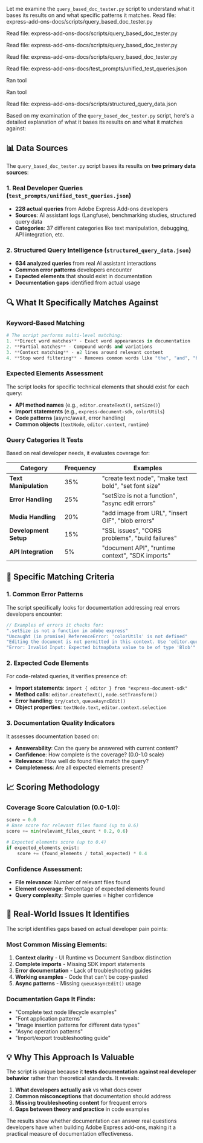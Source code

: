 Let me examine the `query_based_doc_tester.py` script to understand what it bases its results on and what specific patterns it matches.
Read file: express-add-ons-docs/scripts/query_based_doc_tester.py

Read file: express-add-ons-docs/scripts/query_based_doc_tester.py

Read file: express-add-ons-docs/scripts/query_based_doc_tester.py

Read file: express-add-ons-docs/scripts/query_based_doc_tester.py

Read file: express-add-ons-docs/test_prompts/unified_test_queries.json

Ran tool

Ran tool

Read file: express-add-ons-docs/scripts/structured_query_data.json

Based on my examination of the `query_based_doc_tester.py` script, here's a detailed explanation of what it bases its results on and what it matches against:

## 📊 **Data Sources**

The `query_based_doc_tester.py` script bases its results on **two primary data sources**:

### 1. **Real Developer Queries** (`test_prompts/unified_test_queries.json`)
- **228 actual queries** from Adobe Express Add-ons developers
- **Sources**: AI assistant logs (Langfuse), benchmarking studies, structured query data
- **Categories**: 37 different categories like text manipulation, debugging, API integration, etc.

### 2. **Structured Query Intelligence** (`structured_query_data.json`)
- **634 analyzed queries** from real AI assistant interactions
- **Common error patterns** developers encounter
- **Expected elements** that should exist in documentation
- **Documentation gaps** identified from actual usage

## 🔍 **What It Specifically Matches Against**

### **Keyword-Based Matching**
```python
# The script performs multi-level matching:
1. **Direct word matches** - Exact word appearances in documentation
2. **Partial matches** - Compound words and variations  
3. **Context matching** - ±2 lines around relevant content
4. **Stop word filtering** - Removes common words like "the", "and", "how"
```

### **Expected Elements Assessment**
The script looks for specific technical elements that should exist for each query:

- **API method names** (e.g., `editor.createText()`, `setSize()`)
- **Import statements** (e.g., `express-document-sdk`, `colorUtils`)
- **Code patterns** (async/await, error handling)
- **Common objects** (`textNode`, `editor.context`, `runtime`)

### **Query Categories It Tests**
Based on real developer needs, it evaluates coverage for:

| Category | Frequency | Examples |
|----------|-----------|----------|
| **Text Manipulation** | 35% | "create text node", "make text bold", "set font size" |
| **Error Handling** | 25% | "setSize is not a function", "async edit errors" |
| **Media Handling** | 20% | "add image from URL", "insert GIF", "blob errors" |
| **Development Setup** | 15% | "SSL issues", "CORS problems", "build failures" |
| **API Integration** | 5% | "document API", "runtime context", "SDK imports" |

## 🎯 **Specific Matching Criteria**

### **1. Common Error Patterns**
The script specifically looks for documentation addressing real errors developers encounter:

```javascript
// Examples of errors it checks for:
".setSize is not a function in adobe express"
"Uncaught (in promise) ReferenceError: 'colorUtils' is not defined"  
"Editing the document is not permitted in this context. Use 'editor.queueAsyncEdit()'"
"Error: Invalid Input: Expected bitmapData value to be of type 'Blob'"
```

### **2. Expected Code Elements**
For code-related queries, it verifies presence of:

- **Import statements**: `import { editor } from "express-document-sdk"`
- **Method calls**: `editor.createText()`, `node.setTransform()`
- **Error handling**: `try/catch`, `queueAsyncEdit()`
- **Object properties**: `textNode.text`, `editor.context.selection`

### **3. Documentation Quality Indicators**
It assesses documentation based on:

- **Answerability**: Can the query be answered with current content?
- **Confidence**: How complete is the coverage? (0.0-1.0 scale)
- **Relevance**: How well do found files match the query?
- **Completeness**: Are all expected elements present?

## 📈 **Scoring Methodology**

### **Coverage Score Calculation** (0.0-1.0):
```python
score = 0.0
# Base score for relevant files found (up to 0.6)
score += min(relevant_files_count * 0.2, 0.6)

# Expected elements score (up to 0.4)  
if expected_elements_exist:
    score += (found_elements / total_expected) * 0.4
```

### **Confidence Assessment**:
- **File relevance**: Number of relevant files found
- **Element coverage**: Percentage of expected elements found
- **Query complexity**: Simple queries = higher confidence

## 🚨 **Real-World Issues It Identifies**

The script identifies gaps based on actual developer pain points:

### **Most Common Missing Elements**:
1. **Context clarity** - UI Runtime vs Document Sandbox distinction
2. **Complete imports** - Missing SDK import statements
3. **Error documentation** - Lack of troubleshooting guides
4. **Working examples** - Code that can't be copy-pasted
5. **Async patterns** - Missing `queueAsyncEdit()` usage

### **Documentation Gaps It Finds**:
- "Complete text node lifecycle examples"
- "Font application patterns"  
- "Image insertion patterns for different data types"
- "Async operation patterns"
- "Import/export troubleshooting guide"

## 💡 **Why This Approach Is Valuable**

The script is unique because it **tests documentation against real developer behavior** rather than theoretical standards. It reveals:

1. **What developers actually ask** vs what docs cover
2. **Common misconceptions** that documentation should address
3. **Missing troubleshooting content** for frequent errors
4. **Gaps between theory and practice** in code examples

The results show whether documentation can answer real questions developers have when building Adobe Express add-ons, making it a practical measure of documentation effectiveness.
